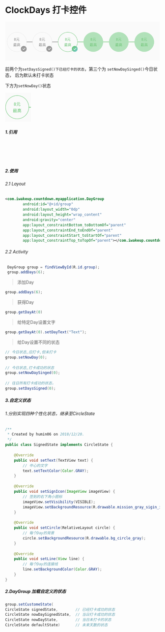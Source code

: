 # ClockDays 打卡控件

![](https://github.com/huminted/ClockDays/blob/master/pic.png?raw=true)

前两个为`setDaysSigned()下已经打卡的状态`，第三个为 `setNowDaySinged()`今日状态，  后为默认未打卡状态  

下方为`setNowDay()`状态

![](https://github.com/huminted/ClockDays/blob/master/pic_nowday.png?raw=true)







##### 1.引用

```





```

##### 2.使用

###### 2.1 Layout

```xml
<com.iwakeup.countdown.myapplication.DayGroup
        android:id="@+id/group"
        android:layout_width="0dp"
        android:layout_height="wrap_content"
        android:gravity="center"
        app:layout_constraintBottom_toBottomOf="parent"
        app:layout_constraintEnd_toEndOf="parent"
        app:layout_constraintStart_toStartOf="parent"
        app:layout_constraintTop_toTopOf="parent"></com.iwakeup.countdown.myapplication.DayGroup>
```

###### 2.2 Activity

```java
 DayGroup group = findViewById(R.id.group);
 group.addDays(6); 
```

> 添加Day

```java
group.addDays(6); 
```

> 获得Day

```java
group.getDayAt(0)
```

> 给特定Day设置文字

```java
group.getDayAt(0).setDayText("Text");
```

> 给Day设置不同的状态

```java
// 今日状态,应打卡,但未打卡
group.setNowDay(0);

// 今日状态,打卡成功的状态
group.setNowDaySinged(0);

// 往日所有打卡成功的状态，
group.setDaysSigned(0);
```



##### 3.自定义状态

###### 1.分别实现四种个性化状态，继承至CircleState

```java
/**
 * Created by humin06 on 2018/12/20.
 */
public class SignedState implements CircleState {

    @Override
    public void setText(TextView text) {
        // 中心的文字
        text.setTextColor(Color.GRAY);
    }

    @Override
    public void setSignIcon(ImageView imageView) {
        // 签到的右下角小图标
        imageView.setVisibility(VISIBLE);
        imageView.setBackgroundResource(R.drawable.mission_gray_sigin_icon);
    }

    @Override
    public void setCircle(RelativeLayout circle) {
        // 每个Day的背景
        circle.setBackgroundResource(R.drawable.bg_circle_gray);
    }

    @Override
    public void setLine(View line) {
        // 每个Day的连接线
        line.setBackgroundColor(Color.GRAY);
    }
}

```

##### 2.DayGroup 加载自定义的状态

```java
group.setCustomeState(
CircleState signedState, 		// 已经打卡成功的状态
CircleState nowDaySignedState,  // 当日打卡成功的状态
CircleState nowDayState,		// 当日未打卡的状态
CircleState defaultState)		// 未来天数的状态
```

